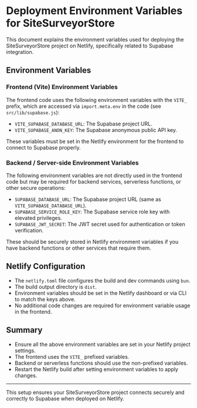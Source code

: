 # Deployment Environment Variables for SiteSurveyorStore

This document explains the environment variables used for deploying the SiteSurveyorStore project on Netlify, specifically related to Supabase integration.

## Environment Variables

### Frontend (Vite) Environment Variables

The frontend code uses the following environment variables with the `VITE_` prefix, which are accessed via `import.meta.env` in the code (see `src/lib/supabase.js`):

- `VITE_SUPABASE_DATABASE_URL`: The Supabase project URL.
- `VITE_SUPABASE_ANON_KEY`: The Supabase anonymous public API key.

These variables must be set in the Netlify environment for the frontend to connect to Supabase properly.

### Backend / Server-side Environment Variables

The following environment variables are not directly used in the frontend code but may be required for backend services, serverless functions, or other secure operations:

- `SUPABASE_DATABASE_URL`: The Supabase project URL (same as `VITE_SUPABASE_DATABASE_URL`).
- `SUPABASE_SERVICE_ROLE_KEY`: The Supabase service role key with elevated privileges.
- `SUPABASE_JWT_SECRET`: The JWT secret used for authentication or token verification.

These should be securely stored in Netlify environment variables if you have backend functions or other services that require them.

## Netlify Configuration

- The `netlify.toml` file configures the build and dev commands using `bun`.
- The build output directory is `dist`.
- Environment variables should be set in the Netlify dashboard or via CLI to match the keys above.
- No additional code changes are required for environment variable usage in the frontend.

## Summary

- Ensure all the above environment variables are set in your Netlify project settings.
- The frontend uses the `VITE_` prefixed variables.
- Backend or serverless functions should use the non-prefixed variables.
- Restart the Netlify build after setting environment variables to apply changes.

---

This setup ensures your SiteSurveyorStore project connects securely and correctly to Supabase when deployed on Netlify.
